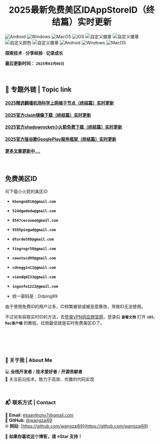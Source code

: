 <h1 align="center">2025最新免费美区IDAppStoreID（终结篇）实时更新</h1>

![Android](https://img.shields.io/badge/安卓-Android-brightgreen)
![Windows](https://img.shields.io/badge/微软-Windows-blue)
![MacOS](https://img.shields.io/badge/OS-MacOS-lightgrey)
![iOS](https://img.shields.io/badge/苹果-iOS-red)
![自定义徽章](https://img.shields.io/badge/linux-github-green)
![自定义徽章](https://img.shields.io/badge/网络-梯子-yellow)
![自定义颜色](https://img.shields.io/badge/科学-上网-orange)
![自定义徽章](https://img.shields.io/badge/图文-教程-purple)
![Android](https://img.shields.io/badge/美区-ID-brightgreen)
![Windows](https://img.shields.io/badge/clash-clashX-blue)
![MacOS](https://img.shields.io/badge/shadowrocket-小火箭-lightgrey)

**探索技术 · 分享经验 · 记录成长**

**最后更新时间： `2025年03月06日`**

<br>

## 📖 专题外链 | Topic link  
#### [2025精选翻墙机场科学上网梯子节点（终结篇）实时更新](https://github.com/wangzai69/vpn)
#### [2025官方clash镜像下载（终结篇）实时更新](https://github.com/wangzai69/clash)
#### [2025官方shadowrocket小火箭免费下载（终结篇）实时更新](https://github.com/wangzai69/shadowrocket)
#### [2025官方版谷歌GooglePlay服务框架（终结篇）实时更新](https://github.com/wangzai69/GooglePlay)
#### [更多文章更新中 ... ]()

<br>

## 免费美区ID
可下载小火箭的美区ID

- **`khongnd816@gmail.com`**

- **`524dgededw@gmail.com`**

- **`8547cecuoeo@gmail.com`**

- **`9585pingwd@gmail.com`**

- **`dturde588@gmail.com`**

- **`tingrogr58@gmail.com`**

- **`cewotucd99@gmail.com`**

- **`cdneggin11@gmail.com`**

- **`viendqd233@gmail.com`**

- **`ingunfe1222@gmail.com`**

- 统一密码是：Ddping89
  
由于使用免费ID的用户过多，ID频繁被锁或被恶意篡改，导致ID无法使用。  

不过另有获取实时ID的方法，去[登录VPN供应商官网](https://yq.yq3566.top/#/register?code=WYvHUyx6)，登录后 **` 查看文档 `** 打开 **` iOS、Mac客户端 `** 的教程，拉倒最低就是实时免费美区ID了。


<br>

##
<br>

### 📌 关于我 | About Me  
💻 **全栈开发者** / **技术爱好者** / **开源贡献者**  
🚀 关注前沿技术，致力于高效、优雅的代码实现  

<br>

### 📬 联系方式 | Contact  
📧 **Email**: [eitaanthony7@gmail.com](mailto:eitaanthony7@gmail.com)  
🐙 **GitHub**: [@wangzai69](https://github.com/wangzai69)  
🌐 **网站**: [https://github.com/wangzai69](https://github.com/wangzai69)  

📢 **如果你喜欢这个博客，请 ⭐Star 支持！**  

<br>
<br>


